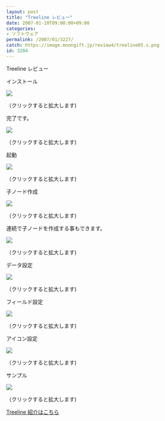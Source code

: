 ```yaml
---
layout: post
title: "Treeline レビュー"
date: 2007-01-10T09:00:00+09:00
categories:
- ソフトウェア
permalink: /2007/01/3227/
catch: https://image.moongift.jp/review4/treeline05.s.png
id: 3204
---
```

Treeline レビュー  
<!--more-->

インストール

  

[![](https://image.moongift.jp/review4/treeline01.s.png)](https://image.moongift.jp/review4/treeline01.png)  
  
（クリックすると拡大します)

  

完了です。

  

[![](https://image.moongift.jp/review4/treeline02.s.png)](https://image.moongift.jp/review4/treeline02.png)  
  
（クリックすると拡大します)

  

起動

  

[![](https://image.moongift.jp/review4/treeline03.s.png)](https://image.moongift.jp/review4/treeline03.png)  
  
（クリックすると拡大します)

  

子ノード作成

  

[![](https://image.moongift.jp/review4/treeline04.s.png)](https://image.moongift.jp/review4/treeline04.png)  
  
（クリックすると拡大します)

  

連続で子ノードを作成する事もできます。

  

[![](https://image.moongift.jp/review4/treeline05.s.png)](https://image.moongift.jp/review4/treeline05.png)  
  
（クリックすると拡大します)

  

データ設定

  

[![](https://image.moongift.jp/review4/treeline06.s.png)](https://image.moongift.jp/review4/treeline06.png)  
  
（クリックすると拡大します)

  

フィールド設定

  

[![](https://image.moongift.jp/review4/treeline07.s.png)](https://image.moongift.jp/review4/treeline07.png)  
  
（クリックすると拡大します)

  

アイコン設定

  

[![](https://image.moongift.jp/review4/treeline08.s.png)](https://image.moongift.jp/review4/treeline08.png)  
  
（クリックすると拡大します)

  

サンプル

  

[![](https://image.moongift.jp/review4/treeline09.s.png)](https://image.moongift.jp/review4/treeline09.png)  
  
（クリックすると拡大します)

  

[Treeline 紹介はこちら](http://oss.moongift.jp/intro/i-3225.html)

